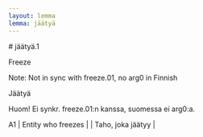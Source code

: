 ```yaml
---
layout: lemma
lemma: jäätyä
---
```


<div class="sense">
# <span class="sensename">jäätyä.1</span>

<span class="description">Freeze</span>

Note: Not in sync with freeze.01, no arg0 in Finnish

<span class="description">Jäätyä</span>

Huom! Ei synkr. freeze.01:n kanssa, suomessa ei arg0:a.

A1 | Entity who freezes |   | Taho, joka jäätyy |  

</div>

